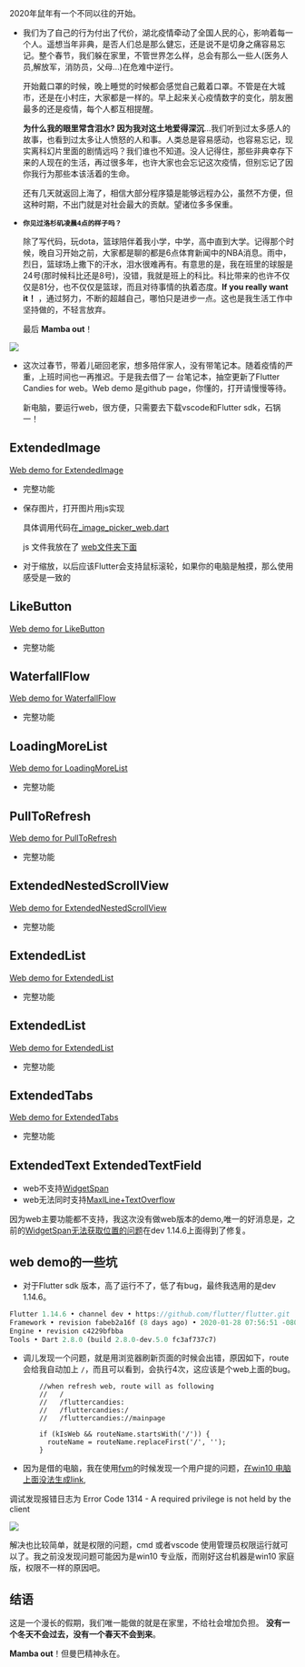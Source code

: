 2020年鼠年有一个不同以往的开始。

* 我们为了自己的行为付出了代价，湖北疫情牵动了全国人民的心，影响着每一个人。遥想当年非典，是否人们总是那么健忘，还是说不是切身之痛容易忘记。整个春节，我们躲在家里，不管世界怎么样，总会有那么一些人(医务人员,解放军，消防员，父母...)在危难中逆行。

  开始戴口罩的时候，晚上睡觉的时候都会感觉自己戴着口罩。不管是在大城市，还是在小村庄，大家都是一样的。早上起来关心疫情数字的变化，朋友圈最多的还是疫情，每个人都互相提醒。
  
  **为什么我的眼里常含泪水? 因为我对这土地爱得深沉**...我们听到过太多感人的故事，也看到过太多让人愤怒的人和事。人类总是容易感动，也容易忘记，现实离科幻片里面的剧情远吗？我们谁也不知道。没人记得住，那些非典幸存下来的人现在的生活，再过很多年，也许大家也会忘记这次疫情，但别忘记了因你我行为那些本该活着的生命。
  
  还有几天就返回上海了，相信大部分程序猿是能够远程办公，虽然不方便，但这种时期，不出门就是对社会最大的贡献。望诸位多多保重。
  
* **`你见过洛杉矶凌晨4点的样子吗？`**

  除了写代码，玩dota，篮球陪伴着我小学，中学，高中直到大学。记得那个时候，晚自习开始之前，大家都是聊的都是6点体育新闻中的NBA消息。雨中，烈日，篮球场上撒下的汗水，泪水很难再有。有意思的是，我在班里的球服是24号(那时候科比还是8号)，没错，我就是班上的科比。科比带来的也许不仅仅是81分，也不仅仅是篮球，而且对待事情的执着态度。**If you really want it！** ，通过努力，不断的超越自己，哪怕只是进步一点。这也是我生活工作中坚持做的，不轻言放弃。
  
  最后 **Mamba out**！

![](https://user-gold-cdn.xitu.io/2020/2/6/170192ba2eec2824?w=1600&h=1485&f=jpeg&s=188282)

* 这次过春节，带着儿砸回老家，想多陪伴家人，没有带笔记本。随着疫情的严重，上班时间也一再推迟。于是我去借了一   台笔记本，抽空更新了Flutter Candies for web。Web demo 是github page，你懂的，打开请慢慢等待。

  新电脑，要运行web，很方便，只需要去下载vscode和Flutter sdk，石锅一！

## ExtendedImage

[Web demo for ExtendedImage](https://fluttercandies.github.io/extended_image/)

* 完整功能

* 保存图片，打开图片用js实现

  具体调用代码在[_image_picker_web.dart](https://github.com/fluttercandies/extended_image/blob/master/example/lib/common/image_picker/_image_picker_web.dart)
  
  js 文件我放在了 [web文件夹下面](https://github.com/fluttercandies/extended_image/blob/master/example/web/save_web_plugin.js)

* 对于缩放，以后应该Flutter会支持鼠标滚轮，如果你的电脑是触摸，那么使用感受是一致的

## LikeButton

[Web demo for LikeButton](https://fluttercandies.github.io/like_button/)

* 完整功能

## WaterfallFlow

[Web demo for WaterfallFlow](https://fluttercandies.github.io/waterfall_flow/)

* 完整功能

## LoadingMoreList

[Web demo for LoadingMoreList](https://fluttercandies.github.io/loading_more_list/)

* 完整功能


## PullToRefresh

[Web demo for PullToRefresh](https://fluttercandies.github.io/pull_to_refresh_notification/)

* 完整功能

## ExtendedNestedScrollView

[Web demo for ExtendedNestedScrollView](https://fluttercandies.github.io/extended_nested_scroll_view/)

* 完整功能

## ExtendedList

[Web demo for ExtendedList](https://fluttercandies.github.io/extended_list/)

* 完整功能

## ExtendedList

[Web demo for ExtendedList](https://fluttercandies.github.io/extended_list/)

* 完整功能

## ExtendedTabs

[Web demo for ExtendedTabs](https://fluttercandies.github.io/extended_tabs/)

* 完整功能

## ExtendedText ExtendedTextField 

* web不支持[WidgetSpan](https://github.com/flutter/flutter/issues/42086)
* web无法同时支持[MaxlLine+TextOverflow](https://github.com/flutter/flutter/issues/49594)
  
因为web主要功能都不支持，我这次没有做web版本的demo,唯一的好消息是，之前的[WidgetSpan无法获取位置的问题](https://github.com/flutter/flutter/issues/47491)在dev 1.14.6上面得到了修复。


## web demo的一些坑

* 对于Flutter sdk 版本，高了运行不了，低了有bug，最终我选用的是dev 1.14.6。

``` dart
Flutter 1.14.6 • channel dev • https://github.com/flutter/flutter.git
Framework • revision fabeb2a16f (8 days ago) • 2020-01-28 07:56:51 -0800
Engine • revision c4229bfbba
Tools • Dart 2.8.0 (build 2.8.0-dev.5.0 fc3af737c7)
```

* 调儿发现一个问题，就是用浏览器刷新页面的时候会出错，原因如下，route会给我自动加上 `/`，而且可以看到，会执行4次，这应该是个web上面的bug。

          //when refresh web, route will as following
          //   /
          //   /fluttercandies:
          //   /fluttercandies:/
          //   /fluttercandies://mainpage

          if (kIsWeb && routeName.startsWith('/')) {
            routeName = routeName.replaceFirst('/', '');
          }
          
          

* 因为是借的电脑，我在使用[fvm](https://github.com/leoafarias/fvm)的时候发现一个用户提的问题，[在win10 电脑上面没法生成link](https://github.com/leoafarias/fvm/issues/47), 

调试发现报错日志为 Error Code 1314 - A required privilege is not held by the client

![](https://user-gold-cdn.xitu.io/2020/2/2/17005fdd0e25c77c?w=395&h=205&f=png&s=20031)


解决也比较简单，就是权限的问题，cmd 或者vscode 使用管理员权限运行就可以了。我之前没发现问题可能因为是win10 专业版，而刚好这台机器是win10 家庭版，权限不一样的原因吧。


## 结语

这是一个漫长的假期，我们唯一能做的就是在家里，不给社会增加负担。
  **没有一个冬天不会过去，没有一个春天不会到来**。
  
  
  **Mamba out**！但曼巴精神永在。
